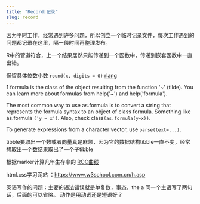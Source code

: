 ```yaml
---
title: "Record|记录"
slug: record
---
```


因为平时工作，经常遇到许多问题，所以创立一个临时记录文件，每次工作遇到的问题都记录在这里，隔一段时间再整理发布。

R中的管道符合，上一个结果居然只能传递到一个函数中，传递到嵌套函数中一直出错。

保留具体位数小数
`round(x, digits = 0)`
[rlang](https://r-lang.com/r-round/)


1
 formula is the class of the object resulting from the function '~' (tilde). You can learn more about formulas from help('~') and help('formula').

The most common way to use as.formula is to convert a string that represents the formula syntax to an object of class formula. Something like as.formula `('y ~ x')`. Also, check class`(as.formula(y~x))`.

To generate expressions from a character vector, use `parse(text=...)`.

tibble要取出一个数或者向量真是麻烦，因为它的数据结构tibble一直不变，经常想取出一个数结果取出了一个子tibble

根据marker计算几年生存率的 [ROC曲线](https://rpubs.com/IL2/513264)

html.css学习网站 ：https://www.w3school.com.cn/h.asp

英语写作的问题：主要的语法错误就是单复数，事态，the a
同一个主语写了两句话，后面的可以省略。
动作是用动词还是短语好？
